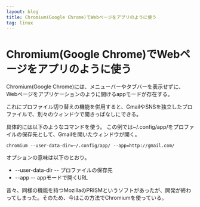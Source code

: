 ```yaml
---
layout: blog
title: Chromium(Google Chrome)でWebページをアプリのように使う
tag: linux
---
```


# Chromium(Google Chrome)でWebページをアプリのように使う

Chromium(Google Chrome)には、メニューバーやタブバーを表示せずに、Webページをアプリケーションのように開けるappモードが存在する。

これにプロファイル切り替えの機能を併用すると、GmailやSNSを独立したプロファイルで、別々のウィンドウで開きっぱなしにできる。

具体的には以下のようなコマンドを使う。
この例では~/.config/app/をプロファイルの保存先として、Gmailを開いたウィンドウが開く。

    chromium --user-data-dir=~/.config/app/ --app=http://gmail.com/

オプションの意味は以下のとおり。

- --user-data-dir -- プロファイルの保存先
- --app -- appモードで開くURL

昔々、同様の機能を持つMozillaのPRISMというソフトがあったが、開発が終わってしまった。そのため、今はこの方法でChromiumを使っている。
